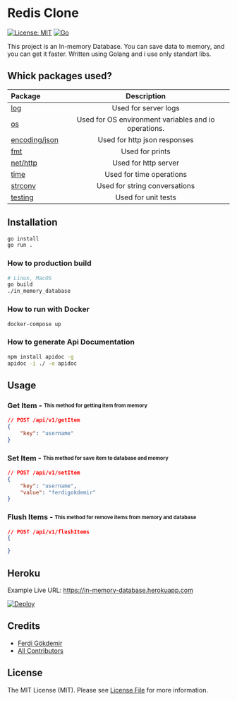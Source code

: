 # Redis Clone
[![License: MIT](https://img.shields.io/badge/License-MIT-yellow.svg)](https://opensource.org/licenses/MIT) [![Go](https://github.com/ferdigokdemir/in-memory-database/actions/workflows/github-actions-build.yml/badge.svg)](https://github.com/ferdigokdemir/in-memory-database/actions/workflows/github-actions-build.yml)



This project is an In-memory Database. You can save data to memory, and you can get it faster. Written using Golang and i use only standart libs.


## Whick packages used?

| Package              |      Description          |
| :-------------------- | :-----------------------: |
| [log](https://pkg.go.dev/log)        |      Used for server logs          |
| [os](https://pkg.go.dev/os)  |     Used for OS environment variables and io operations.        |
| [encoding/json](https://pkg.go.dev/encoding/json)      | Used for http json responses    |
| [fmt](https://pkg.go.dev/fmt)    |   Used for prints      |
| [net/http](https://pkg.go.dev/net/http)        |   Used for http server        |
| [time](https://pkg.go.dev/time)      |   Used for time operations        |
| [strconv](https://pkg.go.dev/strconv)        |      Used for string conversations          |
| [testing](https://pkg.go.dev/testing)        | Used for unit tests     |


## Installation

```bash
go install
go run .
```

### How to production build

```bash
# Linux, MacOS
go build
./in_memory_database
```

### How to run with Docker

```bash
docker-compose up
```

### How to generate Api Documentation
```bash
npm install apidoc -g
apidoc -i ./ -o apidoc
```


## Usage

### Get Item - <sub><sup>This method for getting item from memory</sub></sup>

```json
// POST /api/v1/getItem
{
    "key": "username"
}
```

### Set Item - <sub><sup>This method for save item to database and memory</sub></sup>

```json
// POST /api/v1/setItem
{
    "key": "username",
    "value": "ferdigokdemir"
}
```

### Flush Items - <sub><sup>This method for remove items from memory and database</sub></sup>

```json
// POST /api/v1/flushItems
{

}
```

## Heroku

Example Live URL: https://in-memory-database.herokuapp.com

[![Deploy](https://www.herokucdn.com/deploy/button.svg)](https://heroku.com/deploy?template=https://github.com/ferdigokdemir/in-memory-database)


## Credits

- [Ferdi Gökdemir](https://github.com/ferdigokdemir)
- [All Contributors](https://github.com/ferdigokdemir/in-memory-database/graphs/contributors)

## License

The MIT License (MIT).
Please see [License File](https://github.com/ferdigokdemir/in-memory-database/blob/main/LICENSE.md) for more information.
